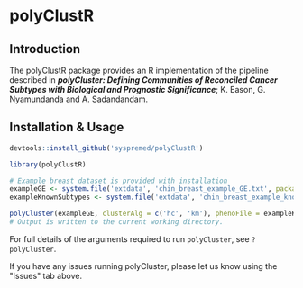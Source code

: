 polyClustR
================

Introduction
------------

The polyClustR package provides an R implementation of the pipeline described in ***polyCluster: Defining Communities of Reconciled Cancer Subtypes with Biological and Prognostic Significance***; K. Eason, G. Nyamundanda and A. Sadandandam.

Installation & Usage
--------------------

``` r
devtools::install_github('syspremed/polyClustR')

library(polyClustR)

# Example breast dataset is provided with installation
exampleGE <- system.file('extdata', 'chin_breast_example_GE.txt', package = 'polyClustR')
exampleKnownSubtypes <- system.file('extdata', 'chin_breast_example_known_subtypes.txt', package = 'polyClustR')

polyCluster(exampleGE, clusterAlg = c('hc', 'km'), phenoFile = exampleKnownSubtypes, ref = 'test_run')
# Output is written to the current working directory.
```

For full details of the arguments required to run `polyCluster`, see `?polyCluster`.

If you have any issues running polyCluster, please let us know using the "Issues" tab above.
